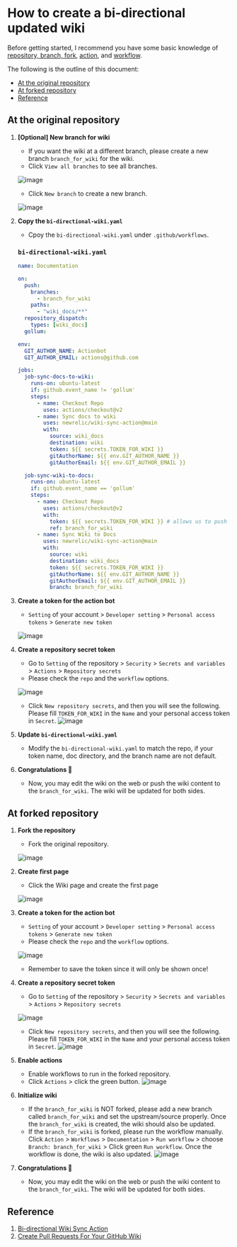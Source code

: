 # How to create a bi-directional updated wiki
Before getting started, I recommend you have some basic knowledge of [repository, branch, fork](https://docs.github.com/en/repositories/creating-and-managing-repositories/about-repositories), [action](https://docs.github.com/en/actions), and [workflow](https://docs.github.com/en/actions/using-workflows).

The following is the outline of this document:
* [At the original repository](https://github.com/ChunYen-Chen/CheckNode/wiki/Home#at-the-original-repository)
* [At forked repository](https://github.com/ChunYen-Chen/CheckNode/wiki/Home#at-forked-repository)
* [Reference](https://github.com/ChunYen-Chen/CheckNode/wiki/Home#Reference)

## At the original repository
1. **[Optional] New branch for wiki**
   * If you want the wiki at a different branch, please create a new branch `branch_for_wiki` for the wiki.
   * Click `View all branches` to see all branches.

   ![image](https://github.com/ChunYen-Chen/CheckNode/assets/70311975/47d2f465-7a67-47bf-bd7c-b16f13d320c9)
   * Click `New branch` to create a new branch.

   ![image](https://github.com/ChunYen-Chen/CheckNode/assets/70311975/47f11fb5-0441-4ed7-a9c5-d3430866fdb2)

1. **Copy the `bi-directional-wiki.yaml`**
   * Cpoy the `bi-directional-wiki.yaml` under `.github/workflows`.
   ### `bi-directional-wiki.yaml`
   ```YAML
   name: Documentation

   on:
     push:
       branches:
         - branch_for_wiki
       paths:
         - "wiki_docs/**"
     repository_dispatch:
       types: [wiki_docs]
     gollum:

   env:
     GIT_AUTHOR_NAME: Actionbot
     GIT_AUTHOR_EMAIL: actions@github.com

   jobs:
     job-sync-docs-to-wiki:
       runs-on: ubuntu-latest
       if: github.event_name != 'gollum'
       steps:
         - name: Checkout Repo
           uses: actions/checkout@v2
         - name: Sync docs to wiki
           uses: newrelic/wiki-sync-action@main
           with:
             source: wiki_docs
             destination: wiki
             token: ${{ secrets.TOKEN_FOR_WIKI }}
             gitAuthorName: ${{ env.GIT_AUTHOR_NAME }}
             gitAuthorEmail: ${{ env.GIT_AUTHOR_EMAIL }}

     job-sync-wiki-to-docs:
       runs-on: ubuntu-latest
       if: github.event_name == 'gollum'
       steps:
         - name: Checkout Repo
           uses: actions/checkout@v2
           with:
             token: ${{ secrets.TOKEN_FOR_WIKI }} # allows us to push back to repo
             ref: branch_for_wiki
         - name: Sync Wiki to Docs
           uses: newrelic/wiki-sync-action@main
           with:
             source: wiki
             destination: wiki_docs
             token: ${{ secrets.TOKEN_FOR_WIKI }}
             gitAuthorName: ${{ env.GIT_AUTHOR_NAME }}
             gitAuthorEmail: ${{ env.GIT_AUTHOR_EMAIL }}
             branch: branch_for_wiki
   ```
1. **Create a token for the action bot**
   * `Setting` of your account > `Developer setting` > `Personal access tokens` > `Generate new token`

   ![image](https://github.com/ChunYen-Chen/CheckNode/assets/70311975/5e19015d-5ebb-46b6-9a7c-eb3fff298527)

1. **Create a repository secret token**
   * Go to `Setting` of the repository > `Security` > `Secrets and variables` > `Actions` > `Repository secrets`
   * Please check the `repo` and the `workflow` options.

   ![image](https://github.com/ChunYen-Chen/CheckNode/assets/70311975/1e7a7a4e-924f-442d-8f96-d48e4f1dc783)

   * Click `New repository secrets`, and then you will see the following. Please fill `TOKEN_FOR_WIKI` in the `Name` and your personal access token in `Secret`. 
   ![image](https://github.com/ChunYen-Chen/CheckNode/assets/70311975/146c4c9e-4651-47e4-919d-a3e59484222a)

1. **Update `bi-directional-wiki.yaml`**
   * Modify the `bi-directional-wiki.yaml` to match the repo, if your token name, doc directory, and the branch name are not default.

1. **Congratulations :tada:**
   * Now, you may edit the wiki on the web or push the wiki content to the `branch_for_wiki`. The wiki will be updated for both sides.

## At forked repository
1. **Fork the repository**
   * Fork the original repository.

   ![image](https://github.com/ChunYen-Chen/CheckNode/assets/70311975/ce645646-e9f8-484d-8579-ac7db4c88a8b)

1. **Create first page**
   * Click the Wiki page and create the first page

   ![image](https://github.com/ChunYen-Chen/CheckNode/assets/70311975/c48243fb-d603-4475-9949-3a088561c5c1)

1. **Create a token for the action bot**
   * `Setting` of your account > `Developer setting` > `Personal access tokens` > `Generate new token`
   * Please check the `repo` and the `workflow` options.

   ![image](https://github.com/ChunYen-Chen/CheckNode/assets/70311975/5e19015d-5ebb-46b6-9a7c-eb3fff298527)

   * Remember to save the token since it will only be shown once!

1. **Create a repository secret token**
   * Go to `Setting` of the repository > `Security` > `Secrets and variables` > `Actions` > `Repository secrets`

   ![image](https://github.com/ChunYen-Chen/CheckNode/assets/70311975/1e7a7a4e-924f-442d-8f96-d48e4f1dc783)

   * Click `New repository secrets`, and then you will see the following. Please fill `TOKEN_FOR_WIKI` in the `Name` and your personal access token in `Secret`. 
   ![image](https://github.com/ChunYen-Chen/CheckNode/assets/70311975/146c4c9e-4651-47e4-919d-a3e59484222a)

1. **Enable actions**
   * Enable workflows to run in the forked repository.
   * Click `Actions` > click the green button.
   ![image](https://github.com/ChunYen-Chen/CheckNode/assets/70311975/9e58d4a8-3248-4ceb-81ff-276a6943149d)

1. **Initialize wiki**
   * If the `branch_for_wiki` is NOT forked, please add a new branch called `branch_for_wiki` and set the upstream/source properly. Once the `branch_for_wiki` is created, the wiki should also be updated.
   * If the `branch_for_wiki` is forked, please run the workflow manually. Click `Action` > `Workflows` > `Documentation` > `Run workflow` > choose `Branch: branch_for_wiki` > Click green `Run workflow`. Once the workflow is done, the wiki is also updated.
   ![image](https://github.com/ChunYen-Chen/CheckNode/assets/70311975/189376a2-c11f-4801-acc3-2656db6b31ef)

1. **Congratulations :tada:**
   * Now, you may edit the wiki on the web or push the wiki content to the `branch_for_wiki`. The wiki will be updated for both sides.

## Reference
1. [Bi-directional Wiki Sync Action](https://github.com/marketplace/actions/bi-directional-wiki-sync-action)
2. [Create Pull Requests For Your GitHub Wiki](https://nimblehq.co/blog/create-github-wiki-pull-request)
